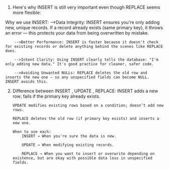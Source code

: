 1) Here's why INSERT is still very important even though REPLACE seems more flexible:

Why we use INSERT:
        -->Data Integrity: INSERT ensures you're only adding new, unique records. If a record already exists (same primary key), it throws an error — this protects your data from being overwritten by mistake.

        -->Better Performance: INSERT is faster because it doesn't check for existing records or delete anything behind the scenes like REPLACE does.

        -->Intent Clarity: Using INSERT clearly tells the database: "I'm only adding new data." It's good practice for cleaner, safer code.

        -->Avoiding Unwanted NULLs: REPLACE deletes the old row and inserts the new one — so any unspecified fields can become NULL. INSERT avoids this.

2)  Difference between INSERT , UPDATE , REPLACE:
        INSERT adds a new row; fails if the primary key already exists.

        UPDATE modifies existing rows based on a condition; doesn’t add new rows.

        REPLACE deletes the old row (if primary key exists) and inserts a new one.

        When to use each:
            INSERT → When you're sure the data is new.

            UPDATE → When modifying existing records.

            REPLACE → When you want to insert or overwrite depending on existence, but are okay with possible data loss in unspecified fields.
